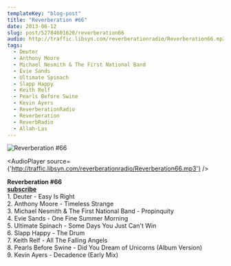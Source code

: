 ```yaml
---
templateKey: "blog-post"
title: "Reverberation #66"
date: 2013-06-12
slug: post/52784601620/reverberation66
audio: http://traffic.libsyn.com/reverberationradio/Reverberation66.mp3
tags:
  - Deuter
  - Anthony Moore
  - Michael Nesmith & The First National Band
  - Evie Sands
  - Ultimate Spinach
  - Slapp Happy
  - Keith Relf
  - Pearls Before Swine
  - Kevin Ayers
  - ReverberationRadio
  - Reverberation
  - ReverbRadio
  - Allah-Las
---
```


![Reverberation #66](../images/9486e7ab10ae23f50c7f68b35af4b9bf0feef214cd306789c7616b74c659946f.jpg)

<AudioPlayer source={'http://traffic.libsyn.com/reverberationradio/Reverberation66.mp3'} />

<p><strong>Reverberation #66<br /></strong><strong><a href="https://itunes.apple.com/us/podcast/reverberation-radio/id520739212?ign-mpt=uo%3D4" title="subscribe" target="_blank">subscribe</a></strong><a href="http://i.mixcloud.com/CC6Cfk" title="mixcloud" target="_blank"><br /></a>1. Deuter - Easy Is Right<br />2. Anthony Moore - Timeless Strange<br />3. Michael Nesmith &amp; The First National Band - Propinquity<br />4. Evie Sands - One Fine Summer Morning<br />5. Ultimate Spinach - Some Days You Just Can't Win<br />6. Slapp Happy - The Drum<br />7. Keith Relf - All The Falling Angels<br />8. Pearls Before Swine - Did You Dream of Unicorns (Album Version)<br />9. Kevin Ayers - Decadence (Early Mix)</p>
